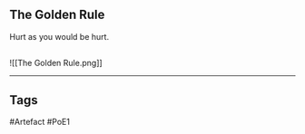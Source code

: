 ## The Golden Rule
Hurt as you would be hurt.
##
![[The Golden Rule.png]]

---
## Tags
#Artefact
#PoE1